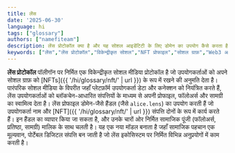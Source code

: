 ```yaml
---
title: लेंस
date: '2025-06-30'
language: hi
tags: ["glossary"]
authors: ["namefiteam"]
description: लेंस प्रोटोकॉल क्या है और यह सोशल आइडेंटिटी के लिए डोमेन का उपयोग कैसे करता है?
keywords: ["लेंस","लेंस प्रोटोकॉल","विकेन्द्रीकृत सोशल","NFT प्रोफाइल","सोशल ग्राफ़","Web3 आइडेंटिटी"]
---
```



**लेंस प्रोटोकॉल** पॉलीगॉन पर निर्मित एक विकेन्द्रीकृत सोशल मीडिया प्रोटोकॉल है जो उपयोगकर्ताओं को अपने सोशल ग्राफ़ को [NFTs]({{ '/hi/glossary/nft/' | url }}) के रूप में रखने की अनुमति देता है। पारंपरिक सोशल मीडिया के विपरीत जहाँ प्लेटफ़ॉर्म उपयोगकर्ता डेटा और कनेक्शन को नियंत्रित करते हैं, लेंस उपयोगकर्ताओं को ब्लॉकचेन-आधारित संपत्तियों के माध्यम से अपनी प्रोफाइल, फॉलोअर्स और सामग्री का स्वामित्व देता है। लेंस प्रोफाइल डोमेन-जैसे हैंडल (जैसे `alice.lens`) का उपयोग करती हैं जो उपयोगकर्ता नाम और [NFT]({{ '/hi/glossary/nft/' | url }}) संपत्ति दोनों के रूप में कार्य करते हैं। इन हैंडल का व्यापार किया जा सकता है, और उनके चारों ओर निर्मित सामाजिक पूंजी (फॉलोअर्स, प्रतिष्ठा, सामग्री) मालिक के साथ चलती है। यह एक नया मॉडल बनाता है जहाँ सामाजिक पहचान एक मूल्यवान, पोर्टेबल डिजिटल संपत्ति बन जाती है जो लेंस इकोसिस्टम पर निर्मित विभिन्न अनुप्रयोगों में काम करती है।